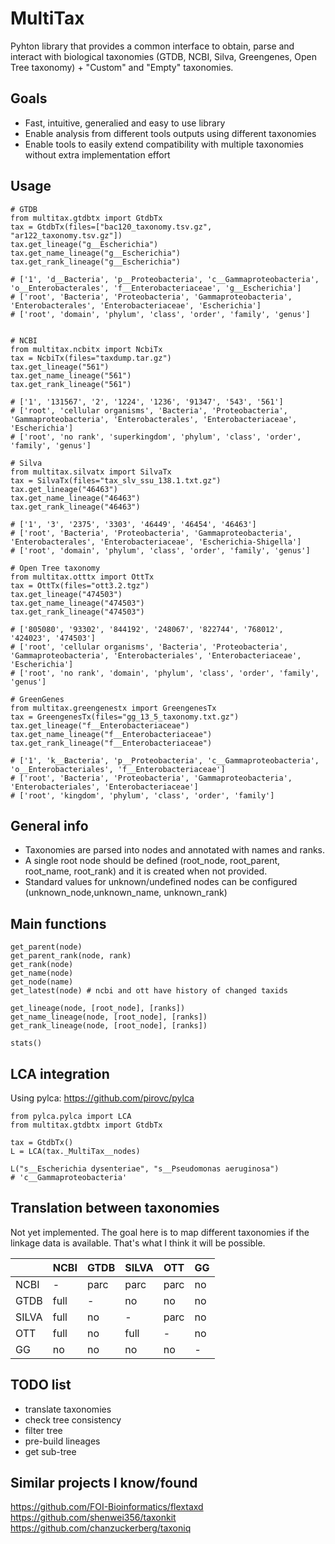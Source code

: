 # MultiTax

Pyhton library that provides a common interface to obtain, parse and interact with biological taxonomies (GTDB, NCBI, Silva, Greengenes, Open Tree taxonomy) + "Custom" and "Empty" taxonomies. 

## Goals
 
 - Fast, intuitive, generalied and easy to use library
 - Enable analysis from different tools outputs using different taxonomies
 - Enable tools to easily extend compatibility with multiple taxonomies without extra implementation effort

## Usage

    # GTDB
    from multitax.gtdbtx import GtdbTx
    tax = GtdbTx(files=["bac120_taxonomy.tsv.gz", "ar122_taxonomy.tsv.gz"])
    tax.get_lineage("g__Escherichia")
    tax.get_name_lineage("g__Escherichia")
    tax.get_rank_lineage("g__Escherichia")

    # ['1', 'd__Bacteria', 'p__Proteobacteria', 'c__Gammaproteobacteria', 'o__Enterobacterales', 'f__Enterobacteriaceae', 'g__Escherichia']
    # ['root', 'Bacteria', 'Proteobacteria', 'Gammaproteobacteria', 'Enterobacterales', 'Enterobacteriaceae', 'Escherichia']
    # ['root', 'domain', 'phylum', 'class', 'order', 'family', 'genus']
    

    # NCBI
    from multitax.ncbitx import NcbiTx
    tax = NcbiTx(files="taxdump.tar.gz")
    tax.get_lineage("561")
    tax.get_name_lineage("561")
    tax.get_rank_lineage("561")
    
    # ['1', '131567', '2', '1224', '1236', '91347', '543', '561']
    # ['root', 'cellular organisms', 'Bacteria', 'Proteobacteria', 'Gammaproteobacteria', 'Enterobacterales', 'Enterobacteriaceae', 'Escherichia']
    # ['root', 'no rank', 'superkingdom', 'phylum', 'class', 'order', 'family', 'genus']    

    # Silva
    from multitax.silvatx import SilvaTx
    tax = SilvaTx(files="tax_slv_ssu_138.1.txt.gz")
    tax.get_lineage("46463")
    tax.get_name_lineage("46463")
    tax.get_rank_lineage("46463")
    
    # ['1', '3', '2375', '3303', '46449', '46454', '46463']
    # ['root', 'Bacteria', 'Proteobacteria', 'Gammaproteobacteria', 'Enterobacterales', 'Enterobacteriaceae', 'Escherichia-Shigella']
    # ['root', 'domain', 'phylum', 'class', 'order', 'family', 'genus']

    # Open Tree taxonomy
    from multitax.otttx import OttTx
    tax = OttTx(files="ott3.2.tgz")
    tax.get_lineage("474503")
    tax.get_name_lineage("474503")
    tax.get_rank_lineage("474503")
    
    # ['805080', '93302', '844192', '248067', '822744', '768012', '424023', '474503']
    # ['root', 'cellular organisms', 'Bacteria', 'Proteobacteria', 'Gammaproteobacteria', 'Enterobacteriales', 'Enterobacteriaceae', 'Escherichia']
    # ['root', 'no rank', 'domain', 'phylum', 'class', 'order', 'family', 'genus']

    # GreenGenes
    from multitax.greengenestx import GreengenesTx
    tax = GreengenesTx(files="gg_13_5_taxonomy.txt.gz")
    tax.get_lineage("f__Enterobacteriaceae")
    tax.get_name_lineage("f__Enterobacteriaceae")
    tax.get_rank_lineage("f__Enterobacteriaceae")
    
    # ['1', 'k__Bacteria', 'p__Proteobacteria', 'c__Gammaproteobacteria', 'o__Enterobacteriales', 'f__Enterobacteriaceae']
    # ['root', 'Bacteria', 'Proteobacteria', 'Gammaproteobacteria', 'Enterobacteriales', 'Enterobacteriaceae']
    # ['root', 'kingdom', 'phylum', 'class', 'order', 'family']

## General info

 - Taxonomies are parsed into nodes and annotated with names and ranks.
 - A single root node should be defined (root_node, root_parent, root_name, root_rank) and it is created when not provided.
 - Standard values for unknown/undefined nodes can be configured (unknown_node,unknown_name, unknown_rank)

## Main functions

    get_parent(node) 
    get_parent_rank(node, rank)
    get_rank(node)
    get_name(node)
    get_node(name)
    get_latest(node) # ncbi and ott have history of changed taxids

    get_lineage(node, [root_node], [ranks])
    get_name_lineage(node, [root_node], [ranks])
    get_rank_lineage(node, [root_node], [ranks])

    stats()

## LCA integration

Using pylca: https://github.com/pirovc/pylca

    from pylca.pylca import LCA
    from multitax.gtdbtx import GtdbTx

    tax = GtdbTx()
    L = LCA(tax._MultiTax__nodes)

    L("s__Escherichia dysenteriae", "s__Pseudomonas aeruginosa")
    # 'c__Gammaproteobacteria'
    
## Translation between taxonomies

Not yet implemented. The goal here is to map different taxonomies if the linkage data is available. That's what I think it will be possible.

 |        |NCBI   |GTDB   |SILVA   |OTT   |GG  |
 |--------|-------|-------|--------|------|----|
 |NCBI    |-      |parc   |parc    |parc  |no  |
 |GTDB    |full   |-      |no      |no    |no  |
 |SILVA   |full   |no     |-       |parc  |no  |
 |OTT     |full   |no     |full    |-     |no  |
 |GG      |no     |no     |no      |no    |-   |


## TODO list

- translate taxonomies
- check tree consistency
- filter tree
- pre-build lineages
- get sub-tree

## Similar projects I know/found

https://github.com/FOI-Bioinformatics/flextaxd
https://github.com/shenwei356/taxonkit
https://github.com/chanzuckerberg/taxoniq
